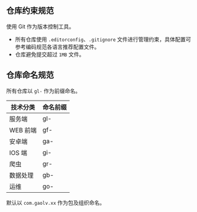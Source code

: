 
## 仓库约束规范
使用 Git 作为版本控制工具。

- 所有仓库使用 `.editorconfig`、`.gitignore` 文件进行管理约束，具体配置可参考编码规范各语言推荐配置文件。
- 仓库避免提交超过 `1MB` 文件。

## 仓库命名规范

所有仓库以 `gl-` 作为前缀命名。

| 技术分类 | 命名前缀 |
| -------- | -------- |
| 服务端   | gl-      |
| WEB 前端 | gf-      |
| 安卓端   | ga-      |
| IOS 端   | gi-      |
| 爬虫     | gr-      |
| 数据处理 | gb-      |
| 运维     | go-      |

默认以 `com.gaolv.xx` 作为包及组织命名。

